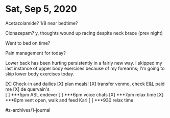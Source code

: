 # Sat, Sep 5, 2020
Acetazolamide? 1/8 near bedtime?

Clonazepam? y, thoughts wound up racing despite neck brace
(prev night)

Went to bed on time? 

Pain management for today?

Lower back has been hurting persistently in a fairly new way. I skipped my last instance of upper body exercises because of my forearms; I'm going to skip lower body exercises today. 

[X] Check-in and dailies
[X] plan meals!
[X] transfer venmo, check E&L paid me
[X] de quervain's	
[ ] ***5pm ASL endever
[ ] ***6pm voice chats
[X] ***7pm relax time
[X] ***8pm vent open, walk and feed Karl
[ ] ***930 relax time

#z-archives/1-journal